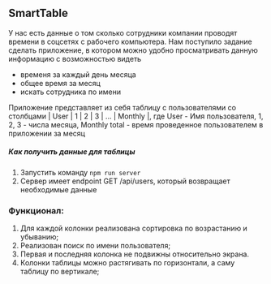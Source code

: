 ## SmartTable

У нас есть данные о том сколько сотрудники компании проводят времени в соцсетях с рабочего компьютера. Нам поступило задание сделать приложение, в котором можно удобно просматривать данную информацию с возможностью видеть
- временя за каждый день месяца
- общее время за месяц
- искать сотрудника по имени

Приложение представляет из себя таблицу с пользователями со столбцами | User | 1 | 2 | 3 | ... | Monthly |, где User - Имя пользователя, 1, 2, 3 - числа месяца, Monthly total - время проведенное пользователем в приложении за месяц

##### Как получить данные для таблицы

1. Запустить команду `npm run server`
2. Сервер имеет endpoint GET /api/users, который возвращает необходимые данные

### Функционал:

1. Для каждой колонки реализована сортировка по возрастанию и убыванию;
2. Реализован поиск по имени пользователя;
3. Первая и последняя колонка не подвижны относительно экрана.
4. Колонки таблицы можно растягивать по горизонтали, а саму таблицу по вертикале;
